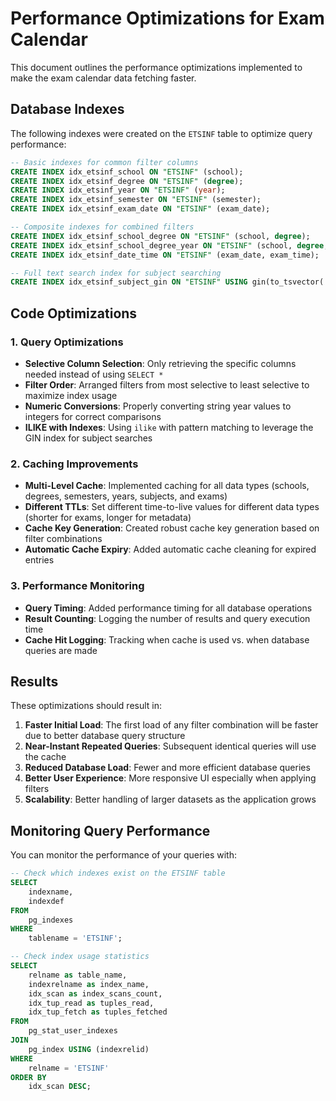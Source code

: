 # Performance Optimizations for Exam Calendar

This document outlines the performance optimizations implemented to make the exam calendar data fetching faster.

## Database Indexes

The following indexes were created on the `ETSINF` table to optimize query performance:

```sql
-- Basic indexes for common filter columns
CREATE INDEX idx_etsinf_school ON "ETSINF" (school);
CREATE INDEX idx_etsinf_degree ON "ETSINF" (degree);
CREATE INDEX idx_etsinf_year ON "ETSINF" (year);
CREATE INDEX idx_etsinf_semester ON "ETSINF" (semester);
CREATE INDEX idx_etsinf_exam_date ON "ETSINF" (exam_date);

-- Composite indexes for combined filters
CREATE INDEX idx_etsinf_school_degree ON "ETSINF" (school, degree);
CREATE INDEX idx_etsinf_school_degree_year ON "ETSINF" (school, degree, year);
CREATE INDEX idx_etsinf_date_time ON "ETSINF" (exam_date, exam_time);

-- Full text search index for subject searching
CREATE INDEX idx_etsinf_subject_gin ON "ETSINF" USING gin(to_tsvector('english', subject));
```

## Code Optimizations

### 1. Query Optimizations

- **Selective Column Selection**: Only retrieving the specific columns needed instead of using `SELECT *`
- **Filter Order**: Arranged filters from most selective to least selective to maximize index usage
- **Numeric Conversions**: Properly converting string year values to integers for correct comparisons
- **ILIKE with Indexes**: Using `ilike` with pattern matching to leverage the GIN index for subject searches

### 2. Caching Improvements

- **Multi-Level Cache**: Implemented caching for all data types (schools, degrees, semesters, years, subjects, and exams)
- **Different TTLs**: Set different time-to-live values for different data types (shorter for exams, longer for metadata)
- **Cache Key Generation**: Created robust cache key generation based on filter combinations
- **Automatic Cache Expiry**: Added automatic cache cleaning for expired entries

### 3. Performance Monitoring

- **Query Timing**: Added performance timing for all database operations
- **Result Counting**: Logging the number of results and query execution time
- **Cache Hit Logging**: Tracking when cache is used vs. when database queries are made

## Results

These optimizations should result in:

1. **Faster Initial Load**: The first load of any filter combination will be faster due to better database query structure
2. **Near-Instant Repeated Queries**: Subsequent identical queries will use the cache
3. **Reduced Database Load**: Fewer and more efficient database queries
4. **Better User Experience**: More responsive UI especially when applying filters
5. **Scalability**: Better handling of larger datasets as the application grows

## Monitoring Query Performance

You can monitor the performance of your queries with:

```sql
-- Check which indexes exist on the ETSINF table
SELECT
    indexname,
    indexdef
FROM
    pg_indexes
WHERE
    tablename = 'ETSINF';

-- Check index usage statistics
SELECT
    relname as table_name,
    indexrelname as index_name,
    idx_scan as index_scans_count,
    idx_tup_read as tuples_read,
    idx_tup_fetch as tuples_fetched
FROM
    pg_stat_user_indexes
JOIN
    pg_index USING (indexrelid)
WHERE
    relname = 'ETSINF'
ORDER BY
    idx_scan DESC;
``` 
